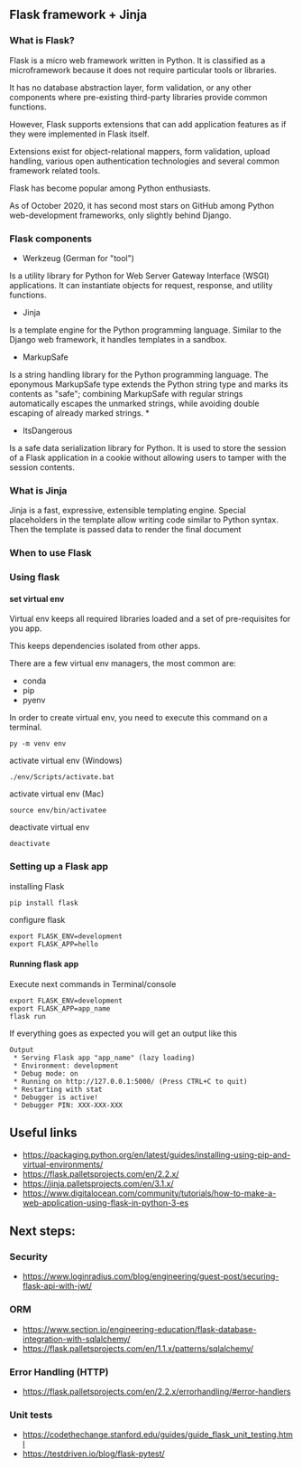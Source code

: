 ## Flask framework + Jinja 
### What is Flask?

Flask is a micro web framework written in Python. 
It is classified as a microframework because it does not require particular tools or libraries.

It has no database abstraction layer, form validation, or any other components where pre-existing third-party libraries provide common functions. 

However, Flask supports extensions that can add application features as if they were implemented in Flask itself. 

Extensions exist for object-relational mappers, form validation, upload handling, various open authentication technologies and several common framework related tools.

Flask has become popular among Python enthusiasts. 

As of October 2020, it has second most stars on GitHub among Python web-development frameworks, only slightly behind Django.

### Flask components

* Werkzeug (German for "tool")

Is a utility library for Python for Web Server Gateway Interface (WSGI) applications.
It can instantiate objects for request, response, and utility functions.

* Jinja

Is a template engine for the Python programming language. 
Similar to the Django web framework, it handles templates in a sandbox.

* MarkupSafe

Is a string handling library for the Python programming language. 
The eponymous MarkupSafe type extends the Python string type and marks its contents as "safe";
combining MarkupSafe with regular strings automatically escapes the unmarked strings, while avoiding double escaping of already marked strings.
* 
* ItsDangerous

Is a safe data serialization library for Python. It is used to store the session of a Flask application in a cookie without allowing users to tamper with the session contents. 

### What is Jinja

Jinja is a fast, expressive, extensible templating engine. 
Special placeholders in the template allow writing code similar to Python syntax. 
Then the template is passed data to render the final document

### When to use Flask


### Using flask


#### set virtual env
Virtual env keeps all required libraries loaded and a set of pre-requisites for you app. 

This keeps dependencies isolated from other apps. 

There are a few virtual env managers, the most common are:
* conda
* pip
* pyenv


In order to create virtual env,  you need  to execute this command on a terminal.
```shell
py -m venv env
```

activate virtual env (Windows)
```shell
./env/Scripts/activate.bat
```

activate virtual env (Mac)
```shell
source env/bin/activatee
```

deactivate virtual env
```commandline
deactivate
```

### Setting up a Flask app
installing Flask
```shell
pip install flask
```

configure flask
```shell
export FLASK_ENV=development
export FLASK_APP=hello
```

#### Running flask app

Execute next commands in Terminal/console
```shell
export FLASK_ENV=development
export FLASK_APP=app_name
flask run
```

If everything goes as expected you will get an output like this
```shell
Output
 * Serving Flask app "app_name" (lazy loading)
 * Environment: development
 * Debug mode: on
 * Running on http://127.0.0.1:5000/ (Press CTRL+C to quit)
 * Restarting with stat
 * Debugger is active!
 * Debugger PIN: XXX-XXX-XXX
```

## Useful links

* https://packaging.python.org/en/latest/guides/installing-using-pip-and-virtual-environments/
* https://flask.palletsprojects.com/en/2.2.x/
* https://jinja.palletsprojects.com/en/3.1.x/
* https://www.digitalocean.com/community/tutorials/how-to-make-a-web-application-using-flask-in-python-3-es


## Next steps:

### Security
* https://www.loginradius.com/blog/engineering/guest-post/securing-flask-api-with-jwt/

### ORM
* https://www.section.io/engineering-education/flask-database-integration-with-sqlalchemy/
* https://flask.palletsprojects.com/en/1.1.x/patterns/sqlalchemy/

### Error Handling (HTTP)
* https://flask.palletsprojects.com/en/2.2.x/errorhandling/#error-handlers

### Unit tests
* https://codethechange.stanford.edu/guides/guide_flask_unit_testing.html
* https://testdriven.io/blog/flask-pytest/